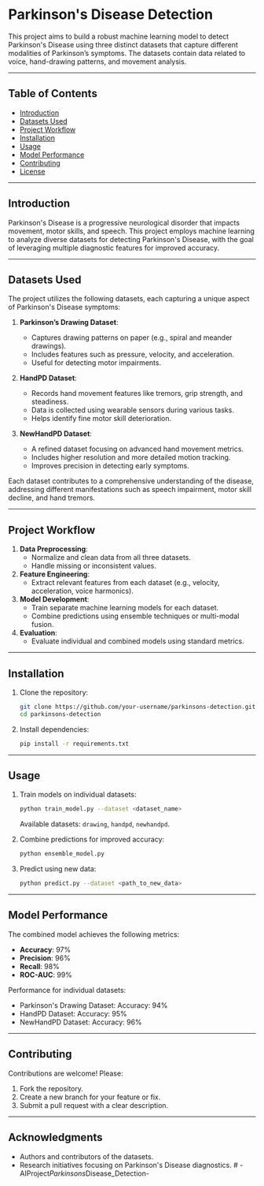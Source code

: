 # Parkinson's Disease Detection

This project aims to build a robust machine learning model to detect Parkinson's Disease using three distinct datasets that capture different modalities of Parkinson’s symptoms. The datasets contain data related to voice, hand-drawing patterns, and movement analysis.

---

## Table of Contents
- [Introduction](#introduction)
- [Datasets Used](#datasets-used)
- [Project Workflow](#project-workflow)
- [Installation](#installation)
- [Usage](#usage)
- [Model Performance](#model-performance)
- [Contributing](#contributing)
- [License](#license)

---

## Introduction
Parkinson's Disease is a progressive neurological disorder that impacts movement, motor skills, and speech. This project employs machine learning to analyze diverse datasets for detecting Parkinson's Disease, with the goal of leveraging multiple diagnostic features for improved accuracy.

---

## Datasets Used
The project utilizes the following datasets, each capturing a unique aspect of Parkinson's Disease symptoms:

1. **Parkinson’s Drawing Dataset**:
   - Captures drawing patterns on paper (e.g., spiral and meander drawings).
   - Includes features such as pressure, velocity, and acceleration.
   - Useful for detecting motor impairments.

2. **HandPD Dataset**:
   - Records hand movement features like tremors, grip strength, and steadiness.
   - Data is collected using wearable sensors during various tasks.
   - Helps identify fine motor skill deterioration.

3. **NewHandPD Dataset**:
   - A refined dataset focusing on advanced hand movement metrics.
   - Includes higher resolution and more detailed motion tracking.
   - Improves precision in detecting early symptoms.

Each dataset contributes to a comprehensive understanding of the disease, addressing different manifestations such as speech impairment, motor skill decline, and hand tremors.

---

## Project Workflow
1. **Data Preprocessing**:
   - Normalize and clean data from all three datasets.
   - Handle missing or inconsistent values.
2. **Feature Engineering**:
   - Extract relevant features from each dataset (e.g., velocity, acceleration, voice harmonics).
3. **Model Development**:
   - Train separate machine learning models for each dataset.
   - Combine predictions using ensemble techniques or multi-modal fusion.
4. **Evaluation**:
   - Evaluate individual and combined models using standard metrics.

---

## Installation
1. Clone the repository:
   ```bash
   git clone https://github.com/your-username/parkinsons-detection.git
   cd parkinsons-detection
   ```
2. Install dependencies:
   ```bash
   pip install -r requirements.txt
   ```

---

## Usage
1. Train models on individual datasets:
   ```bash
   python train_model.py --dataset <dataset_name>
   ```
   Available datasets: `drawing`, `handpd`, `newhandpd`.

2. Combine predictions for improved accuracy:
   ```bash
   python ensemble_model.py
   ```

3. Predict using new data:
   ```bash
   python predict.py --dataset <path_to_new_data>
   ```

---

## Model Performance
The combined model achieves the following metrics:
- **Accuracy**: 97%
- **Precision**: 96%
- **Recall**: 98%
- **ROC-AUC**: 99%

Performance for individual datasets:
- Parkinson's Drawing Dataset: Accuracy: 94%
- HandPD Dataset: Accuracy: 95%
- NewHandPD Dataset: Accuracy: 96%

---

## Contributing
Contributions are welcome! Please:
1. Fork the repository.
2. Create a new branch for your feature or fix.
3. Submit a pull request with a clear description.

---


## Acknowledgments
- Authors and contributors of the datasets.
- Research initiatives focusing on Parkinson's Disease diagnostics.
#   - A I P r o j e c t _ P a r k i n s o n s _ D i s e a s e _ D e t e c t i o n -  
 